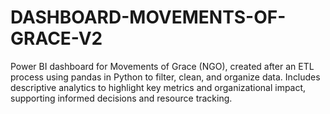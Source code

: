 # DASHBOARD-MOVEMENTS-OF-GRACE-V2
Power BI dashboard for Movements of Grace (NGO), created after an ETL process using pandas in Python to filter, clean, and organize data. Includes descriptive analytics to highlight key metrics and organizational impact, supporting informed decisions and resource tracking.
